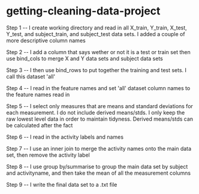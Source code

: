 # getting-cleaning-data-project

Step 1 -- I create working directory and read in all X_train, Y_train, X_test, Y_test, and subject_train, and subject_test data sets. I added a couple of more descriptive column names 

Step 2 -- I add a column that says wether or not it is a test or train set then use bind_cols to merge X and Y data sets and subject data sets

Step 3 -- I then use bind_rows to put together the training and test sets. I  call this dataset 'all'

Step 4 -- I read in the feature names and set 'all' dataset column names to the feature names read in

Step 5 -- I select only measures that are means and standard deviations for each measurement. I do not include derived means/stds. I only keep the raw lowest level data in order to maintain tidyness. Derived means/stds can be calculated after the fact

Step 6 -- I read in the activity labels and names 

Step 7 -- I use an inner join to merge the activity names onto the main data set, then remove the activity label

Step 8 -- I use group by/summarise to group the main data set by subject and activityname, and then take the mean of all the measurement columns

Step 9 -- I write the final data set to a .txt file
